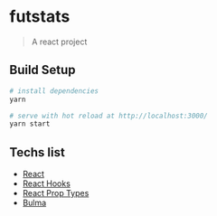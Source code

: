 # futstats

> A react project

## Build Setup

``` bash
# install dependencies
yarn

# serve with hot reload at http://localhost:3000/
yarn start
```

## Techs list

* [React](https://es.reactjs.org/)
* [React Hooks](https://es.reactjs.org/docs/hooks-intro.html)
* [React Prop Types](https://es.reactjs.org/docs/typechecking-with-proptypes.html)
* [Bulma](https://bulma.io/)

